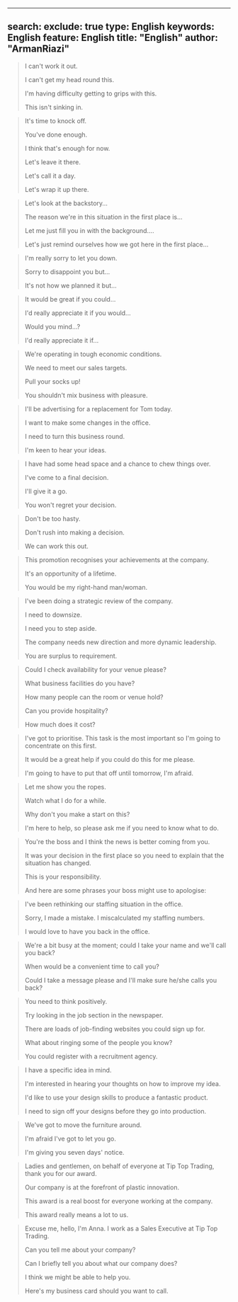 
---
search:
  exclude: true
type:  English
keywords:  English
feature:  English
title: "English"
author: "ArmanRiazi"
---

> I can't work it out.
> 
> I can't get my head round this.
> 
> I'm having difficulty getting to grips with this.
> 
> This isn't sinking in.


 
> It's time to knock off.
> 
> You've done enough.
> 
> I think that's enough for now.
> 
> Let's leave it there.
> 
> Let's call it a day.
> 
> Let's wrap it up there.
> 



> Let's look at the backstory…
> 
> The reason we're in this situation in the first place is…
> 
> Let me just fill you in with the background….
> 
> Let's just remind ourselves how we got here in the first place…
>



> I'm really sorry to let you down.
> 
> Sorry to disappoint you but…
> 
> It's not how we planned it but...
>



> It would be great if you could...
> 
> I'd really appreciate it if you would...
> 
> Would you mind...?
> 
> I'd really appreciate it if...
> 



> We're operating in tough economic conditions.
> 
> We need to meet our sales targets.
> 
> Pull your socks up!
> 
> You shouldn't mix business with pleasure.
> 



> I'll be advertising for a replacement for Tom today.
> 
> I want to make some changes in the office.
> 
> I need to turn this business round.
> 
> I'm keen to hear your ideas.
> 



> I have had some head space and a chance to chew things over.
> 
> I've come to a final decision.
> 
> I'll give it a go.
> 
> You won't regret your decision.
> 



> Don't be too hasty.
> 
> Don't rush into making a decision.
> 
> We can work this out.
> 


> This promotion recognises your achievements at the company.
> 
> It's an opportunity of a lifetime.
> 
> You would be my right-hand man/woman.
> 



> I've been doing a strategic review of the company.
> 
> I need to downsize.
> 
> I need you to step aside.
> 
> The company needs new direction and more dynamic leadership.
> 
> You are surplus to requirement.
> 



> Could I check availability for your venue please?
> 
> What business facilities do you have?
> 
> How many people can the room or venue hold?
> 
> Can you provide hospitality?
> 
> How much does it cost?
> 



> I've got to prioritise. This task is the most important so I'm going to concentrate on this first.
> 
> It would be a great help if you could do this for me please.
> 
> I'm going to have to put that off until tomorrow, I'm afraid.
> 



> Let me show you the ropes.
> 
> Watch what I do for a while.
> 
> Why don't you make a start on this?
> 
> I'm here to help, so please ask me if you need to know what to do.
> 



> You're the boss and I think the news is better coming from you.
> 
> It was your decision in the first place so you need to explain that the situation has changed.
> 
> This is your responsibility.
> 
> And here are some phrases your boss might use to apologise:
> 



> I've been rethinking our staffing situation in the office.
> 
> Sorry, I made a mistake. I miscalculated my staffing numbers.
> 
> I would love to have you back in the office.
> 



> We're a bit busy at the moment; could I take your name and we'll call you back?
> 
> When would be a convenient time to call you?
> 
> Could I take a message please and I'll make sure he/she calls you back?
> 

> You need to think positively.
> 
> Try looking in the job section in the newspaper.
> 
> There are loads of job-finding websites you could sign up for.
> 
> What about ringing some of the people you know?
> 
> You could register with a recruitment agency.
> 



> I have a specific idea in mind.
> 
> I'm interested in hearing your thoughts on how to improve my idea.
> 
> I'd like to use your design skills to produce a fantastic product.
> 
> I need to sign off your designs before they go into production.
> 



> We've got to move the furniture around.
> 
> I'm afraid I've got to let you go.
> 
> I'm giving you seven days' notice.
> 



> Ladies and gentlemen, on behalf of everyone at Tip Top Trading, thank you for our award.
> 
> Our company is at the forefront of plastic innovation.
> 
> This award is a real boost for everyone working at the company.
> 
> This award really means a lot to us.
> 



> Excuse me, hello, I'm Anna. I work as a Sales Executive at Tip Top Trading.
> 
> Can you tell me about your company?
> 
> Can I briefly tell you about what our company does?
> 
> I think we might be able to help you.
> 
> Here's my business card should you want to call.



